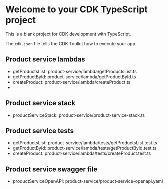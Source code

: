 # Welcome to your CDK TypeScript project

This is a blank project for CDK development with TypeScript.

The `cdk.json` file tells the CDK Toolkit how to execute your app.

## Product service lambdas

* getProductsList: product-service/lambda/getProductsList.ts 
* getProductById: product-service/lambda/getProductById.ts
* createProduct: product-service/lambda/createProduct.ts
* 
## Product service stack

* productServiceStack: product-service/product-service-stack.ts

## Product service tests

* getProductsList: product-service/lambda/tests/getProductsList.test.ts
* getProductById: product-service/lambda/tests/getProductById.test.ts 
* createProduct: product-service/lambda/tests/createProduct.test.ts


## Product service swagger file

* productServiceOpenAPI: product-service/product-service-openapi.yaml
